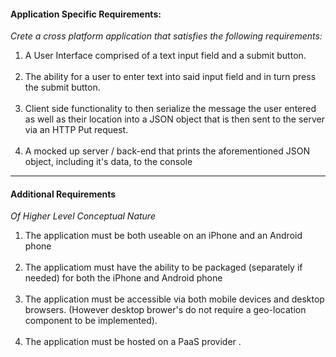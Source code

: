 
#### Application Specific Requirements:
*Crete a cross platform application that satisfies the following requirements:*

<ol>
	<li>A User Interface comprised of a text input field and a submit button.</li>
	<br/>
	<li>The ability for a user to enter text into said input field and in turn press the submit button.</li>
	<br/>
	<li>Client side functionality to then serialize the message the user entered as well as their location into a JSON object that is then sent to the server via an HTTP Put request.</li>
	<br/>
	<li>A mocked up server / back-end that prints the aforementioned JSON object, including it's data, to the console</li>
</ol>

- - -

#### Additional Requirements
*Of Higher Level Conceptual Nature*

<ol>
	<li>The application must be both useable on an iPhone and an Android phone</li>
	<br/>
	<li>The applicatiom must have the ability to be packaged (separately if needed) for both the iPhone and Android phone</li>
	<br/>
	<li>The application must be accessible via both mobile devices and desktop browsers. (However desktop brower's do not require a geo-location component to be implemented).</li>
	<br/>
	<li>The application must be hosted on a PaaS provider	.</li>
</ol>